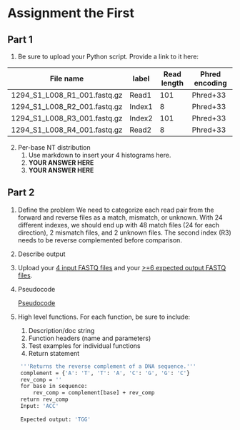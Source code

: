 # Assignment the First

## Part 1
1. Be sure to upload your Python script. Provide a link to it here:

| File name | label | Read length | Phred encoding |
|---|---|---|---|
| 1294_S1_L008_R1_001.fastq.gz | Read1 |  101| Phred+33  |
| 1294_S1_L008_R2_001.fastq.gz | Index1 | 8 |  Phred+33 |
| 1294_S1_L008_R3_001.fastq.gz | Index2 | 101 |  Phred+33 |
| 1294_S1_L008_R4_001.fastq.gz | Read2 | 8 |  Phred+33 |

2. Per-base NT distribution
    1. Use markdown to insert your 4 histograms here.
    2. **YOUR ANSWER HERE**
    3. **YOUR ANSWER HERE**
    
## Part 2
1. Define the problem
   We need to categorize each read pair from the forward and reverse files as a match, mismatch, or unknown. With 24 different indexes, we should end up with 48 match files (24 for each direction), 2 mismatch files, and 2 unknown files. The second index (R3) needs to be reverse complemented before comparison.
2. Describe output 
3. Upload your [4 input FASTQ files](../TEST-input_FASTQ) and your [>=6 expected output FASTQ files](../TEST-output_FASTQ).
4. Pseudocode
    
    [Pseudocode](../pseudocode) 
5. High level functions. For each function, be sure to include:
    1. Description/doc string
    2. Function headers (name and parameters)
    3. Test examples for individual functions
    4. Return statement


```def reverse_complement(sequence: str) -> str:
    '''Returns the reverse complement of a DNA sequence.'''
    complement = {'A': 'T', 'T': 'A', 'C': 'G', 'G': 'C'}
    rev_comp = ''
    for base in sequence:
        rev_comp = complement[base] + rev_comp
    return rev_comp
    Input: 'ACC'
    
    Expected output: 'TGG' 
````

    